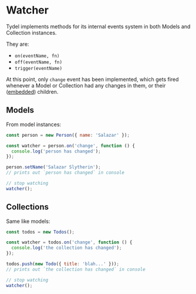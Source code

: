 # Watcher

Tydel implements methods for its internal events system in both Models and Collection instances.

They are:

* `on(eventName, fn)`
* `off(eventName, fn)`
* `trigger(eventName)`

At this point, only `change` event has been implemented, which gets fired whenever a Model or Collection had any changes in them, or their ([embedded](./embed.md)) children.

## Models

From model instances:

```js
const person = new Person({ name: 'Salazar' });

const watcher = person.on('change', function () {
  console.log('person has changed');
});

person.setName('Salazar Slytherin');
// prints out `person has changed` in console

// stop watching
watcher();
```

## Collections

Same like models:

```js
const todos = new Todos();

const watcher = todos.on('change', function () {
  console.log('the collection has changed');
});

todos.push(new Todo({ title: 'blah...' }));
// prints out `the collection has changed` in console

// stop watching
watcher();
```
